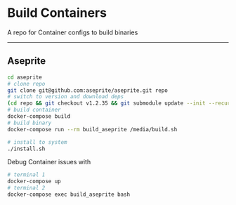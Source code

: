 # Build Containers

A repo for Container configs to build binaries

---

## Aseprite

```sh
cd aseprite
# clone repo
git clone git@github.com:aseprite/aseprite.git repo
# switch to version and download deps
(cd repo && git checkout v1.2.35 && git submodule update --init --recursive && wget -O "skia.zip" --tries=3 https://github.com/aseprite/skia/releases/download/m102-861e4743af/Skia-Linux-Release-x64.zip && unzip skia.zip -d ./skia)
# build container
docker-compose build
# build binary
docker-compose run --rm build_aseprite /media/build.sh

# install to system
./install.sh
```

Debug Container issues with
```sh
# terminal 1
docker-compose up
# terminal 2
docker-compose exec build_aseprite bash
```
